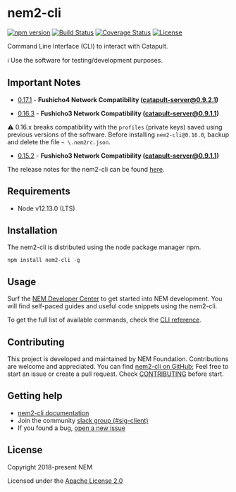 # nem2-cli

[![npm version](https://badge.fury.io/js/nem2-cli.svg)](https://badge.fury.io/js/nem2-cli)
[![Build Status](https://api.travis-ci.org/nemtech/nem2-cli.svg?branch=master)](https://travis-ci.org/nemtech/nem2-cli)
[![Coverage Status](https://coveralls.io/repos/github/nemtech/nem2-cli/badge.svg?branch=master)](https://coveralls.io/github/nemtech/nem2-cli?branch=master)
[![License](https://img.shields.io/badge/License-Apache%202.0-blue.svg)](https://opensource.org/licenses/Apache-2.0)

Command Line Interface (CLI) to interact with Catapult.

:information_source: Use the software for testing/development purposes.

## Important Notes

- [0.17.1](CHANGELOG.md#0171-31-Jan-2020) - **Fushicho4 Network Compatibility (catapult-server@0.9.2.1)**

- [0.16.3](CHANGELOG.md#0163-17-Jan-2020) - **Fushicho3 Network Compatibility (catapult-server@0.9.1.1)**

:warning: 0.16.x breaks compatibility with the ``profiles`` (private keys) saved using previous versions of the software.
Before installing ``nem2-cli@0.16.0``, backup and delete the file  ``~ \.nem2rc.json``.

- [0.15.2](CHANGELOG.md#0151-13-Dec-2019) - **Fushicho3 Network Compatibility (catapult-server@0.9.1.1)**

The release notes for the nem2-cli can be found [here](CHANGELOG.md).

## Requirements

- Node v12.13.0 (LTS)

## Installation

The nem2-cli is distributed using the node package manager npm.

```
npm install nem2-cli -g
```


## Usage

Surf the [NEM Developer Center][docs] to get started into NEM development. You will find self-paced guides and useful code snippets using the nem2-cli.

To get the full list of available commands, check the [CLI reference][docs].

## Contributing

This project is developed and maintained by NEM Foundation. Contributions are welcome and appreciated. You can find [nem2-cli on GitHub][self];
Feel free to start an issue or create a pull request. Check [CONTRIBUTING](CONTRIBUTING.md) before start.

## Getting help

- [nem2-cli documentation][docs]
- Join the community [slack group (#sig-client)][slack] 
- If you found a bug, [open a new issue][issues]

## License

Copyright 2018-present NEM

Licensed under the [Apache License 2.0](LICENSE)

[self]: https://github.com/nemtech/nem2-cli
[docs]: https://nemtech.github.io/cli.html
[issues]: https://github.com/nemtech/nem2-cli/issues
[slack]: https://join.slack.com/t/nem2/shared_invite/enQtMzY4MDc2NTg0ODgyLWZmZWRiMjViYTVhZjEzOTA0MzUyMTA1NTA5OWQ0MWUzNTA4NjM5OTJhOGViOTBhNjkxYWVhMWRiZDRkOTE0YmU

